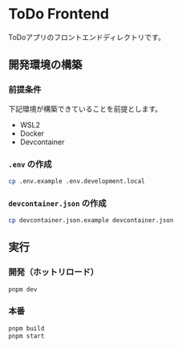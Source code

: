 # ToDo Frontend

ToDoアプリのフロントエンドディレクトリです。


## 開発環境の構築
### 前提条件
下記環境が構築できていることを前提とします。
- WSL2
- Docker
- Devcontainer

### `.env` の作成

```sh
cp .env.example .env.development.local
```

### `devcontainer.json` の作成

```sh
cp devcontainer.json.example devcontainer.json
```

## 実行

### 開発（ホットリロード）

```sh
pnpm dev
```

### 本番

```sh
pnpm build
pnpm start
```